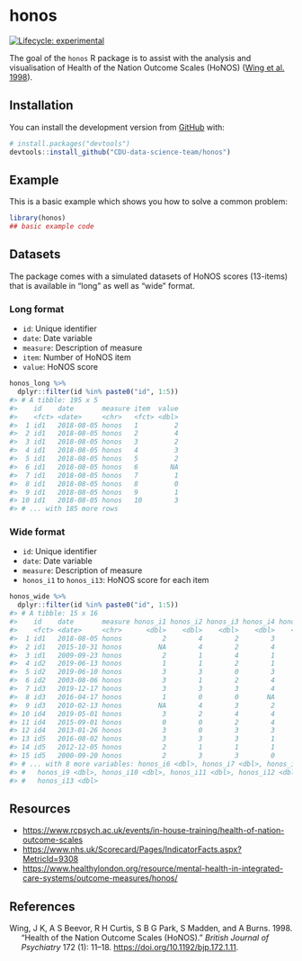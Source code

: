 
<!-- README.md is generated from README.Rmd. Please edit that file -->

# honos

<!-- badges: start -->

[![Lifecycle:
experimental](https://img.shields.io/badge/lifecycle-experimental-orange.svg)](https://www.tidyverse.org/lifecycle/#experimental)

<!-- badges: end -->

The goal of the `honos` R package is to assist with the analysis and
visualisation of Health of the Nation Outcome Scales (HoNOS) ([Wing et
al. 1998](#ref-Wing1998)).

## Installation

You can install the development version from
[GitHub](https://github.com/) with:

``` r
# install.packages("devtools")
devtools::install_github("CDU-data-science-team/honos")
```

## Example

This is a basic example which shows you how to solve a common problem:

``` r
library(honos)
## basic example code
```

## Datasets

The package comes with a simulated datasets of HoNOS scores (13-items)
that is available in “long” as well as “wide” format.

### Long format

-   `id`: Unique identifier
-   `date`: Date variable
-   `measure`: Description of measure
-   `item`: Number of HoNOS item
-   `value`: HoNOS score

``` r
honos_long %>% 
  dplyr::filter(id %in% paste0("id", 1:5))
#> # A tibble: 195 x 5
#>    id    date       measure item  value
#>    <fct> <date>     <chr>   <fct> <dbl>
#>  1 id1   2018-08-05 honos   1         2
#>  2 id1   2018-08-05 honos   2         4
#>  3 id1   2018-08-05 honos   3         2
#>  4 id1   2018-08-05 honos   4         3
#>  5 id1   2018-08-05 honos   5         2
#>  6 id1   2018-08-05 honos   6        NA
#>  7 id1   2018-08-05 honos   7         1
#>  8 id1   2018-08-05 honos   8         0
#>  9 id1   2018-08-05 honos   9         1
#> 10 id1   2018-08-05 honos   10        3
#> # ... with 185 more rows
```

### Wide format

-   `id`: Unique identifier
-   `date`: Date variable
-   `measure`: Description of measure
-   `honos_i1` to `honos_i13`: HoNOS score for each item

``` r
honos_wide %>% 
  dplyr::filter(id %in% paste0("id", 1:5))
#> # A tibble: 15 x 16
#>    id    date       measure honos_i1 honos_i2 honos_i3 honos_i4 honos_i5
#>    <fct> <date>     <chr>      <dbl>    <dbl>    <dbl>    <dbl>    <dbl>
#>  1 id1   2018-08-05 honos          2        4        2        3        2
#>  2 id1   2015-10-31 honos         NA        4        2        4        1
#>  3 id1   2009-09-23 honos          2        1        4        1        0
#>  4 id2   2019-06-13 honos          1        1        2        1        2
#>  5 id2   2019-06-10 honos          3        3        0        3        0
#>  6 id2   2003-08-06 honos          3        1        2        4       NA
#>  7 id3   2019-12-17 honos          3        3        3        4        2
#>  8 id3   2016-04-17 honos          1        0        0       NA        4
#>  9 id3   2010-02-13 honos         NA        4        3        2        2
#> 10 id4   2019-05-01 honos          3        2        4        4        4
#> 11 id4   2015-09-01 honos          0        0        2        4        2
#> 12 id4   2013-01-26 honos          3        0        3        3        3
#> 13 id5   2016-08-02 honos          3        3        3        1        3
#> 14 id5   2012-12-05 honos          2        1        1        1        3
#> 15 id5   2000-09-20 honos          2        3        3        0        4
#> # ... with 8 more variables: honos_i6 <dbl>, honos_i7 <dbl>, honos_i8 <dbl>,
#> #   honos_i9 <dbl>, honos_i10 <dbl>, honos_i11 <dbl>, honos_i12 <dbl>,
#> #   honos_i13 <dbl>
```

## Resources

-   <https://www.rcpsych.ac.uk/events/in-house-training/health-of-nation-outcome-scales>
-   <https://www.nhs.uk/Scorecard/Pages/IndicatorFacts.aspx?MetricId=9308>
-   <https://www.healthylondon.org/resource/mental-health-in-integrated-care-systems/outcome-measures/honos/>

## References

<div id="refs" class="references csl-bib-body hanging-indent">

<div id="ref-Wing1998" class="csl-entry">

Wing, J K, A S Beevor, R H Curtis, S B G Park, S Madden, and A Burns.
1998. “Health of the Nation Outcome Scales (HoNOS).” *British Journal of
Psychiatry* 172 (1): 11–18. <https://doi.org/10.1192/bjp.172.1.11>.

</div>

</div>
